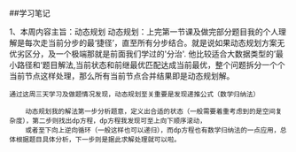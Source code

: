 ##学习笔记

1、本周内容主旨：动态规划
    动态规划：上完第一节课及做完部分题目我的个人理解是每次走当前分步的最‘捷径’，直至所有分步结合。就是说如果动态规划方案无优劣区分，及一个极端那就是前面我们学过的'分治'.
            他比较适合大数据类型的’最小路径和‘题目解法,当前状态和前继最优匹配达成当前最优，整个问题拆分一个个当前节点这样处理，那么所有当前节点合并结果即是动态规划解。
            
    通过这周三天学习及做题情况发现，动态规划至关重要是发现递推公式（数学归纳法）
            
        动态规划我的解法第一步分析题意，定义出合适的状态（一般需要着重考虑到的是空间复杂度），第二步则找出dp方程，dp方程我发现可至上向下顺序滚动，
        或者至下向上逆向循环（一般这样也可以递归），而dp方程也有数学归纳法的一点应用，总体根据题目具体分析，下一步则是据此求解处理就可以啦。